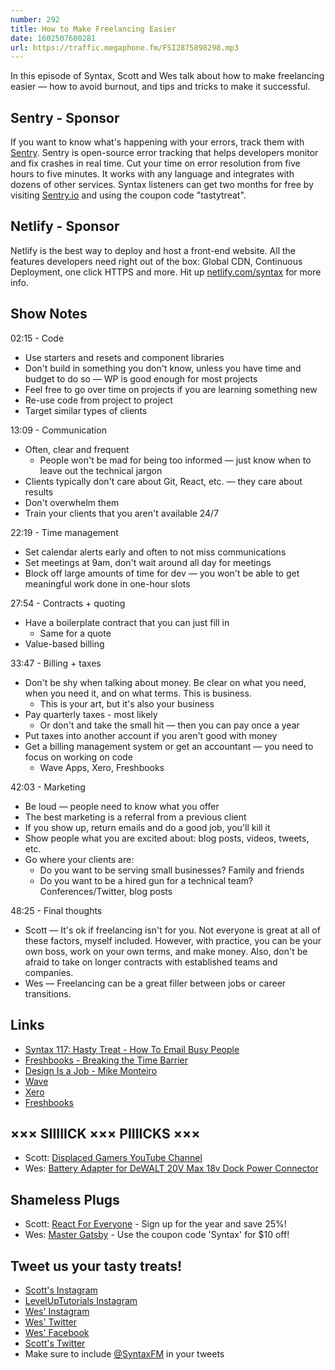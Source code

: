 ```yaml
---
number: 292
title: How to Make Freelancing Easier 
date: 1602507600281
url: https://traffic.megaphone.fm/FSI2875898298.mp3
---
```


In this episode of Syntax, Scott and Wes talk about how to make freelancing easier — how to avoid burnout, and tips and tricks to make it successful. 

## Sentry - Sponsor
If you want to know what's happening with your errors, track them with [Sentry](https://sentry.io/). Sentry is open-source error tracking that helps developers monitor and fix crashes in real time. Cut your time on error resolution from five hours to five minutes. It works with any language and integrates with dozens of other services. Syntax listeners can get two months for free by visiting [Sentry.io](https://sentry.io/) and using the coupon code "tastytreat".

## Netlify - Sponsor
Netlify is the best way to deploy and host a front-end website. All the features developers need right out of the box: Global CDN, Continuous Deployment, one click HTTPS and more. Hit up [netlify.com/syntax](https://netlify.com/syntax) for more info.

## Show Notes

02:15 - Code
* Use starters and resets and component libraries
* Don't build in something you don't know, unless you have time and budget to do so — WP is good enough for most projects
* Feel free to go over time on projects if you are learning something new
* Re-use code from project to project
* Target similar types of clients

13:09 - Communication
* Often, clear and frequent
    * People won't be mad for being too informed — just know when to leave out the technical jargon
* Clients typically don't care about Git, React, etc. — they care about results
* Don't overwhelm them
* Train your clients that you aren't available 24/7

22:19 - Time management
* Set calendar alerts early and often to not miss communications
* Set meetings at 9am, don't wait around all day for meetings
* Block off large amounts of time for dev — you won't be able to get meaningful work done in one-hour slots

27:54 - Contracts + quoting
* Have a boilerplate contract that you can just fill in
    * Same for a quote
* Value-based billing

33:47 - Billing + taxes
* Don't be shy when talking about money. Be clear on what you need, when you need it, and on what terms. This is business.
    * This is your art, but it's also your business
* Pay quarterly taxes - most likely
    * Or don't and take the small hit — then you can pay once a year
* Put taxes into another account if you aren't good with money
* Get a billing management system or get an accountant — you need to focus on working on code
    * Wave Apps, Xero, Freshbooks

42:03 - Marketing
* Be loud — people need to know what you offer
* The best marketing is a referral from a previous client
* If you show up, return emails and do a good job, you'll kill it
* Show people what you are excited about: blog posts, videos, tweets, etc.
* Go where your clients are:
    * Do you want to be serving small businesses? Family and friends
    * Do you want to be a hired gun for a technical team? Conferences/Twitter, blog posts

48:25 - Final thoughts
* Scott — It's ok if freelancing isn't for you. Not everyone is great at all of these factors, myself included. However, with practice, you can be your own boss, work on your own terms, and make money. Also, don't be afraid to take on longer contracts with established teams and companies.
* Wes — Freelancing can be a great filler between jobs or career transitions.

## Links
* [Syntax 117: Hasty Treat - How To Email Busy People](https://syntax.fm/show/117/hasty-treat-how-to-email-busy-people)
* [Freshbooks - Breaking the Time Barrier](https://www.freshbooks.com/fbstaticprod-uploads/public-website-assets/other/Breaking-the-Time-Barrier.pdf)
* [Design Is a Job - Mike Monteiro](https://abookapart.com/products/design-is-a-job)
* [Wave](https://www.waveapps.com/)
* [Xero](https://www.xero.com/)
* [Freshbooks](https://www.freshbooks.com/)

## ××× SIIIIICK ××× PIIIICKS ×××
* Scott: [Displaced Gamers YouTube Channel](https://www.youtube.com/c/DisplacedGamers)
* Wes: [Battery Adapter for DeWALT 20V Max 18v Dock Power Connector](https://www.amazon.com/battery-adapter-DeWALT-connector-robotics/dp/B07HKGM78H) 

## Shameless Plugs
* Scott: [React For Everyone](https://www.leveluptutorials.com/pro) - Sign up for the year and save 25%!
* Wes: [Master Gatsby](https://wesbos.com/courses/) - Use the coupon code 'Syntax' for $10 off!

## Tweet us your tasty treats!
* [Scott's Instagram](https://www.instagram.com/stolinski/)
* [LevelUpTutorials Instagram](https://www.instagram.com/LevelUpTutorials/)
* [Wes' Instagram](https://www.instagram.com/wesbos/)
* [Wes' Twitter](https://twitter.com/wesbos)
* [Wes' Facebook](https://www.facebook.com/wesbos.developer)
* [Scott's Twitter](https://twitter.com/stolinski)
* Make sure to include [@SyntaxFM](https://twitter.com/SyntaxFM) in your tweets